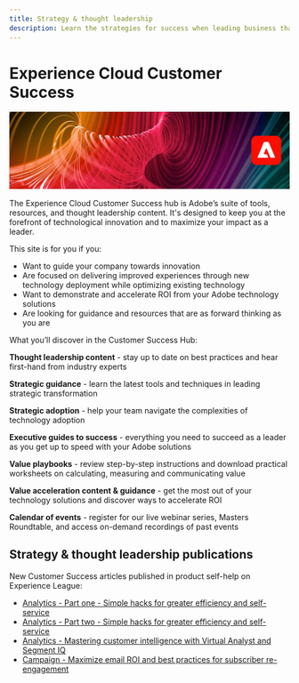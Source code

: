 ```yaml
---
title: Strategy & thought leadership
description: Learn the strategies for success when leading business that is powered by Adobe Experience Cloud applications and services. Unlock the tools you have to build a road-map and create an efficient team.
---
```

# Experience Cloud Customer Success

![Banner](assets/experience-cloud-banner-3.png)

The Experience Cloud Customer Success hub is Adobe’s suite of tools, resources, and thought leadership content. It's designed to keep you at the forefront of technological innovation and to maximize your impact as a leader.

This site is for you if you:

* Want to guide your company towards innovation
* Are focused on delivering improved experiences through new technology deployment while optimizing existing technology
* Want to demonstrate and accelerate ROI from your Adobe technology solutions
* Are looking for guidance and resources that are as forward thinking as you are

What you’ll discover in the Customer Success Hub:

**Thought leadership content** - stay up to date on best practices and hear first-hand from industry experts

**Strategic guidance** - learn the latest tools and techniques in leading strategic transformation

**Strategic adoption** - help your team navigate the complexities of technology adoption

**Executive guides to success** - everything you need to succeed as a leader as you get up to speed with your Adobe solutions

**Value playbooks** - review step-by-step instructions and download practical worksheets on calculating, measuring and communicating value 

**Value acceleration content & guidance** - get the most out of your technology solutions and discover ways to accelerate ROI

**Calendar of events** - register for our live webinar series, Masters Roundtable, and access on-demand recordings of past events

## Strategy & thought leadership publications

New Customer Success articles published in product self-help on Experience League:

* [Analytics - Part one - Simple hacks for greater efficiency and self-service](https://experienceleague.adobe.com/docs/analytics-learn/tutorials/intro-to-analytics/strategy/analytics-simple-hacks-for-efficiency-part-one.html?lang=en)
* [Analytics - Part two - Simple hacks for greater efficiency and self-service](https://experienceleague.adobe.com/docs/analytics-learn/tutorials/intro-to-analytics/strategy/analytics-simple-hacks-for-efficiency-part-two.html?lang=en)
* [Analytics - Mastering customer intelligence with Virtual Analyst and Segment IQ](https://experienceleague.adobe.com/docs/analytics-learn/tutorials/intro-to-analytics/strategy/customer-intelligence-with-virtual-analyst.html?lang=en)
* [Campaign - Maximize email ROI and best practices for subscriber re-engagement](https://experienceleague.adobe.com/docs/campaign-learn/tutorials/strategy/campaign-maximize-email-best-practices.html?lang=en)
